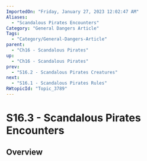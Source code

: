 ```yaml
---
ImportedOn: "Friday, January 27, 2023 12:02:47 AM"
Aliases:
  - "Scandalous Pirates Encounters"
Category: "General Dangers Article"
Tags:
  - "Category/General-Dangers-Article"
parent:
  - "Ch16 - Scandalous Pirates"
up:
  - "Ch16 - Scandalous Pirates"
prev:
  - "S16.2 - Scandalous Pirates Creatures"
next:
  - "S16.1 - Scandalous Pirates Rules"
RWtopicId: "Topic_3789"
---
```

# S16.3 - Scandalous Pirates Encounters
## Overview
